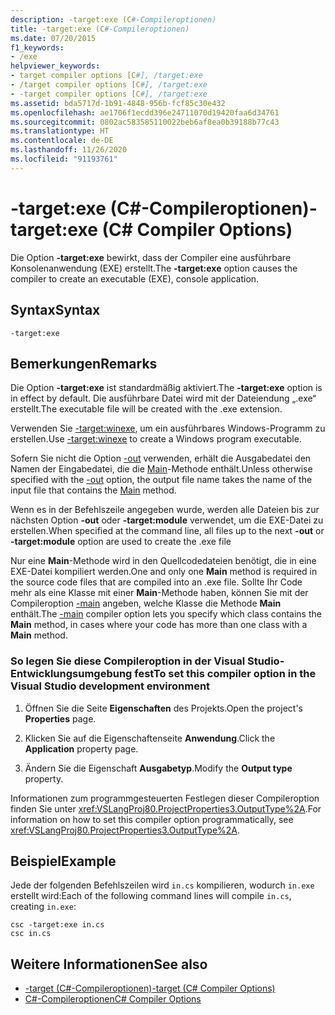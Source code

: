 ```yaml
---
description: -target:exe (C#-Compileroptionen)
title: -target:exe (C#-Compileroptionen)
ms.date: 07/20/2015
f1_keywords:
- /exe
helpviewer_keywords:
- target compiler options [C#], /target:exe
- /target compiler options [C#], /target:exe
- -target compiler options [C#], /target:exe
ms.assetid: bda5717d-1b91-4848-956b-fcf85c30e432
ms.openlocfilehash: ae1706f1ecdd396e24711070d19420faa6d34761
ms.sourcegitcommit: 0802ac583585110022beb6af8ea0b39188b77c43
ms.translationtype: HT
ms.contentlocale: de-DE
ms.lasthandoff: 11/26/2020
ms.locfileid: "91193761"
---
```

# <a name="-targetexe-c-compiler-options"></a><span data-ttu-id="ec298-103">-target:exe (C#-Compileroptionen)</span><span class="sxs-lookup"><span data-stu-id="ec298-103">-target:exe (C# Compiler Options)</span></span>

<span data-ttu-id="ec298-104">Die Option **-target:exe** bewirkt, dass der Compiler eine ausführbare Konsolenanwendung (EXE) erstellt.</span><span class="sxs-lookup"><span data-stu-id="ec298-104">The **-target:exe** option causes the compiler to create an executable (EXE), console application.</span></span>  
  
## <a name="syntax"></a><span data-ttu-id="ec298-105">Syntax</span><span class="sxs-lookup"><span data-stu-id="ec298-105">Syntax</span></span>  
  
```console  
-target:exe  
```  
  
## <a name="remarks"></a><span data-ttu-id="ec298-106">Bemerkungen</span><span class="sxs-lookup"><span data-stu-id="ec298-106">Remarks</span></span>  

 <span data-ttu-id="ec298-107">Die Option **-target:exe** ist standardmäßig aktiviert.</span><span class="sxs-lookup"><span data-stu-id="ec298-107">The **-target:exe** option is in effect by default.</span></span> <span data-ttu-id="ec298-108">Die ausführbare Datei wird mit der Dateiendung „.exe“ erstellt.</span><span class="sxs-lookup"><span data-stu-id="ec298-108">The executable file will be created with the .exe extension.</span></span>  
  
 <span data-ttu-id="ec298-109">Verwenden Sie [-target:winexe](./target-winexe-compiler-option.md), um ein ausführbares Windows-Programm zu erstellen.</span><span class="sxs-lookup"><span data-stu-id="ec298-109">Use [-target:winexe](./target-winexe-compiler-option.md) to create a Windows program executable.</span></span>  
  
 <span data-ttu-id="ec298-110">Sofern Sie nicht die Option [-out](./out-compiler-option.md) verwenden, erhält die Ausgabedatei den Namen der Eingabedatei, die die [Main](../../programming-guide/main-and-command-args/index.md)-Methode enthält.</span><span class="sxs-lookup"><span data-stu-id="ec298-110">Unless otherwise specified with the [-out](./out-compiler-option.md) option, the output file name takes the name of the input file that contains the [Main](../../programming-guide/main-and-command-args/index.md) method.</span></span>  
  
 <span data-ttu-id="ec298-111">Wenn es in der Befehlszeile angegeben wurde, werden alle Dateien bis zur nächsten Option **-out** oder **-target:module** verwendet, um die EXE-Datei zu erstellen.</span><span class="sxs-lookup"><span data-stu-id="ec298-111">When specified at the command line, all files up to the next **-out** or **-target:module** option are used to create the .exe file</span></span>  
  
 <span data-ttu-id="ec298-112">Nur eine **Main**-Methode wird in den Quellcodedateien benötigt, die in eine EXE-Datei kompiliert werden.</span><span class="sxs-lookup"><span data-stu-id="ec298-112">One and only one **Main** method is required in the source code files that are compiled into an .exe file.</span></span> <span data-ttu-id="ec298-113">Sollte Ihr Code mehr als eine Klasse mit einer **Main**-Methode haben, können Sie mit der Compileroption [-main](./main-compiler-option.md) angeben, welche Klasse die Methode **Main** enthält.</span><span class="sxs-lookup"><span data-stu-id="ec298-113">The [-main](./main-compiler-option.md) compiler option lets you specify which class contains the **Main** method, in cases where your code has more than one class with a **Main** method.</span></span>  
  
### <a name="to-set-this-compiler-option-in-the-visual-studio-development-environment"></a><span data-ttu-id="ec298-114">So legen Sie diese Compileroption in der Visual Studio-Entwicklungsumgebung fest</span><span class="sxs-lookup"><span data-stu-id="ec298-114">To set this compiler option in the Visual Studio development environment</span></span>  
  
1. <span data-ttu-id="ec298-115">Öffnen Sie die Seite **Eigenschaften** des Projekts.</span><span class="sxs-lookup"><span data-stu-id="ec298-115">Open the project's **Properties** page.</span></span>  
  
2. <span data-ttu-id="ec298-116">Klicken Sie auf die Eigenschaftenseite **Anwendung**.</span><span class="sxs-lookup"><span data-stu-id="ec298-116">Click the **Application** property page.</span></span>  
  
3. <span data-ttu-id="ec298-117">Ändern Sie die Eigenschaft **Ausgabetyp**.</span><span class="sxs-lookup"><span data-stu-id="ec298-117">Modify the **Output type** property.</span></span>  
  
 <span data-ttu-id="ec298-118">Informationen zum programmgesteuerten Festlegen dieser Compileroption finden Sie unter <xref:VSLangProj80.ProjectProperties3.OutputType%2A>.</span><span class="sxs-lookup"><span data-stu-id="ec298-118">For information on how to set this compiler option programmatically, see <xref:VSLangProj80.ProjectProperties3.OutputType%2A>.</span></span>  
  
## <a name="example"></a><span data-ttu-id="ec298-119">Beispiel</span><span class="sxs-lookup"><span data-stu-id="ec298-119">Example</span></span>  

 <span data-ttu-id="ec298-120">Jede der folgenden Befehlszeilen wird `in.cs` kompilieren, wodurch `in.exe` erstellt wird:</span><span class="sxs-lookup"><span data-stu-id="ec298-120">Each of the following command lines will compile `in.cs`, creating `in.exe`:</span></span>  
  
```console  
csc -target:exe in.cs  
csc in.cs  
```  
  
## <a name="see-also"></a><span data-ttu-id="ec298-121">Weitere Informationen</span><span class="sxs-lookup"><span data-stu-id="ec298-121">See also</span></span>

- [<span data-ttu-id="ec298-122">-target (C#-Compileroptionen)</span><span class="sxs-lookup"><span data-stu-id="ec298-122">-target (C# Compiler Options)</span></span>](./target-compiler-option.md)
- [<span data-ttu-id="ec298-123">C#-Compileroptionen</span><span class="sxs-lookup"><span data-stu-id="ec298-123">C# Compiler Options</span></span>](./index.md)
